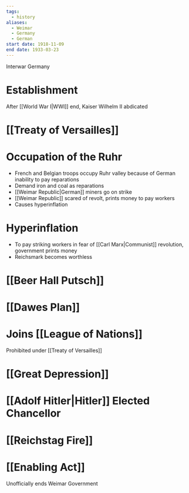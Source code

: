 ```yaml
---
tags:
  - history
aliases:
  - Weimar
  - Germany
  - German
start date: 1918-11-09
end date: 1933-03-23
---
```

Interwar Germany
# Establishment
After [[World War I|WWI]] end, Kaiser Wilhelm II abdicated
# [[Treaty of Versailles]]
# Occupation of the Ruhr
- French and Belgian troops occupy Ruhr valley because of German inability to pay reparations
- Demand iron and coal as reparations
- [[Weimar Republic|German]] miners go on strike
- [[Weimar Republic]] scared of revolt, prints money to pay workers
- Causes hyperinflation
# Hyperinflation
- To pay striking workers in fear of [[Carl Marx|Communist]] revolution, government prints money
- Reichsmark becomes worthless
# [[Beer Hall Putsch]]
# [[Dawes Plan]]
# Joins [[League of Nations]]
Prohibited under [[Treaty of Versailles]]
# [[Great Depression]]
# [[Adolf Hitler|Hitler]] Elected Chancellor
# [[Reichstag Fire]]
# [[Enabling Act]]
Unofficially ends Weimar Government
